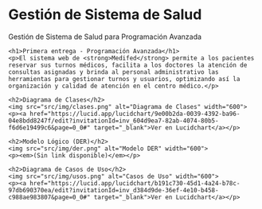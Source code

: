 # Gestión de Sistema de Salud
Gestión de Sistema de Salud para Programación Avanzada

<!DOCTYPE html>
<html lang="es">
<head>
    <meta charset="UTF-8">
    <meta name="viewport" content="width=device-width, initial-scale=1.0">
</head>
<body>

    <h1>Primera entrega - Programación Avanzada</h1>
    <p>El sistema web de <strong>Medifed</strong> permite a los pacientes reservar sus turnos médicos, facilita a los doctores la atención de consultas asignadas y brinda al personal administrativo las herramientas para gestionar turnos y usuarios, optimizando así la organización y calidad de atención en el centro médico.</p>

    <h2>Diagrama de Clases</h2>
    <img src="src/img/clases.png" alt="Diagrama de Clases" width="600">
    <p><a href="https://lucid.app/lucidchart/9e00b2da-0039-4392-ba96-04e8bdd8247f/edit?invitationId=inv_604d9ea7-82ab-4074-80b5-f6d6e19499c6&page=0_0#" target="_blank">Ver en Lucidchart</a></p>

    <h2>Modelo Lógico (DER)</h2>
    <img src="src/img/der.png" alt="Modelo DER" width="600">
    <p><em>(Sin link disponible)</em></p>

    <h2>Diagrama de Casos de Uso</h2>
    <img src="src/img/usos.png" alt="Casos de Uso" width="600">
    <p><a href="https://lucid.app/lucidchart/b191c730-45d1-4a24-b78c-97db690370ea/edit?invitationId=inv_d384d9de-36ef-4e10-b458-c988ae983807&page=0_0#" target="_blank">Ver en Lucidchart</a></p>

</body>
</html>
